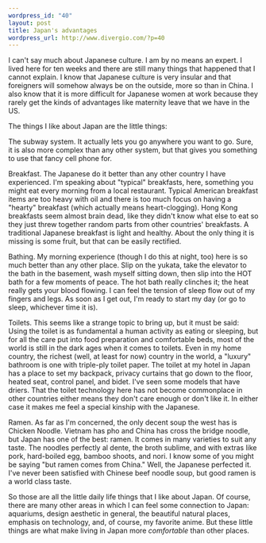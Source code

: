 ```yaml
--- 
wordpress_id: "40"
layout: post
title: Japan's advantages
wordpress_url: http://www.divergio.com/?p=40
---
```

I can't say much about Japanese culture. I am by no means an expert.  I lived here for ten weeks and there are still many things that happened that I cannot explain. I know that Japanese culture is very insular and that foreigners will somehow always be on the outside, more so than in China. I also know that it is more difficult for Japanese women at work because they rarely get the kinds of advantages like maternity leave that we have in the US.

The things I like about Japan are the little things:

The subway system. It actually lets you go anywhere you want to go. Sure, it is also more complex than any other system, but that gives you something to use that fancy cell phone for.

Breakfast. The Japanese do it better than any other country I have experienced. I'm speaking about "typical" breakfasts, here, something you might eat every morning from a local restaurant. Typical American breakfast items are too heavy with oil and there is too much focus on having a "hearty" breakfast (which actually means heart-clogging).  Hong Kong breakfasts seem almost brain dead, like they didn't know what else to eat so they just threw together random parts from other countries' breakfasts. A traditional Japanese breakfast is light and healthy.  About the only thing it is missing is some fruit, but that can be easily rectified.

Bathing. My morning experience (though I do this at night, too) here is so much better than any other place. Slip on the yukata, take the elevator to the bath in the basement, wash myself sitting down, then slip into the HOT bath for a few moments of peace. The hot bath really clinches it; the heat really gets your blood flowing.  I can feel the tension of sleep flow out of my fingers and legs. As soon as I get out, I'm ready to start my day (or go to sleep, whichever time it is).

Toilets. This seems like a strange topic to bring up, but it must be said: Using the toilet is as fundamental a human activity as eating or sleeping, but for all the care put into food preparation and comfortable beds, most of the world is still in the dark ages when it comes to toilets. Even in my home country, the richest (well, at least for now) country in the world, a "luxury" bathroom is one with triple-ply toilet paper. The toilet at my hotel in Japan has a place to set my backpack, privacy curtains that go down to the floor, heated seat, control panel, and bidet. I've seen some models that have driers. That the toilet technology here has not become commonplace in other countries either means they don't care enough or don't like it. In either case it makes me feel a special kinship with the Japanese.

Ramen. As far as I'm concerned, the only decent soup the west has is Chicken Noodle. Vietnam has pho and China has cross the bridge noodle, but Japan has one of the best: ramen. It comes in many varieties to suit any taste. The noodles perfectly al dente, the broth sublime, and with extras like pork, hard-boiled egg, bamboo shoots, and nori. I know some of you might be saying "but ramen comes from China." Well, the Japanese perfected it. I've never been satisfied with Chinese beef noodle soup, but good ramen is a world class taste.

So those are all the little daily life things that I like about Japan. Of course, there are many other areas in which I can feel some connection to Japan: aquariums, design aesthetic in general, the beautiful natural places, emphasis on technology, and, of course, my favorite anime.  But these little things are what make living in Japan more <em>comfortable</em> than other places.
